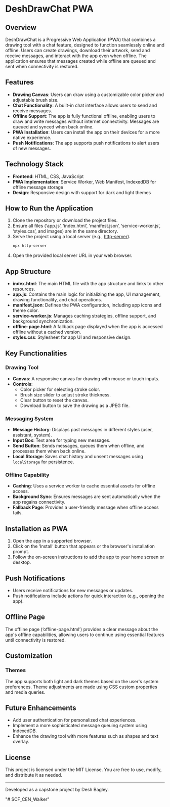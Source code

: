 # DeshDrawChat PWA

## Overview
DeshDrawChat is a Progressive Web Application (PWA) that combines a drawing tool with a chat feature, designed to function seamlessly online and offline. Users can create drawings, download their artwork, send and receive messages, and interact with the app even when offline. The application ensures that messages created while offline are queued and sent when connectivity is restored.

## Features
- **Drawing Canvas**: Users can draw using a customizable color picker and adjustable brush size.
- **Chat Functionality**: A built-in chat interface allows users to send and receive messages.
- **Offline Support**: The app is fully functional offline, enabling users to draw and write messages without internet connectivity. Messages are queued and synced when back online.
- **PWA Installation**: Users can install the app on their devices for a more native experience.
- **Push Notifications**: The app supports push notifications to alert users of new messages.

## Technology Stack
- **Frontend**: HTML, CSS, JavaScript
- **PWA Implementation**: Service Worker, Web Manifest, IndexedDB for offline message storage
- **Design**: Responsive design with support for dark and light themes

## How to Run the Application
1. Clone the repository or download the project files.
2. Ensure all files (‘app.js’, ‘index.html’, ‘manifest.json’, ‘service-worker.js’, ‘styles.css’, and images) are in the same directory.
3. Serve the project using a local server (e.g., [http-server](https://www.npmjs.com/package/http-server)).
   ```bash
   npx http-server
   ```
4. Open the provided local server URL in your web browser.

## App Structure
- **index.html**: The main HTML file with the app structure and links to other resources.
- **app.js**: Contains the main logic for initializing the app, UI management, drawing functionality, and chat operations.
- **manifest.json**: Defines the PWA configuration, including app icons and theme color.
- **service-worker.js**: Manages caching strategies, offline support, and background synchronization.
- **offline-page.html**: A fallback page displayed when the app is accessed offline without a cached version.
- **styles.css**: Stylesheet for app UI and responsive design.

## Key Functionalities
### Drawing Tool
- **Canvas**: A responsive canvas for drawing with mouse or touch inputs.
- **Controls**:
  - Color picker for selecting stroke color.
  - Brush size slider to adjust stroke thickness.
  - Clear button to reset the canvas.
  - Download button to save the drawing as a JPEG file.

### Messaging System
- **Message History**: Displays past messages in different styles (user, assistant, system).
- **Input Box**: Text area for typing new messages.
- **Send Button**: Sends messages, queues them when offline, and processes them when back online.
- **Local Storage**: Saves chat history and unsent messages using `localStorage` for persistence.

### Offline Capability
- **Caching**: Uses a service worker to cache essential assets for offline access.
- **Background Sync**: Ensures messages are sent automatically when the app regains connectivity.
- **Fallback Page**: Provides a user-friendly message when offline access fails.

## Installation as PWA
1. Open the app in a supported browser.
2. Click on the ‘Install’ button that appears or the browser's installation prompt.
3. Follow the on-screen instructions to add the app to your home screen or desktop.

## Push Notifications
- Users receive notifications for new messages or updates.
- Push notifications include actions for quick interaction (e.g., opening the app).

## Offline Page
The offline page (‘offline-page.html’) provides a clear message about the app's offline capabilities, allowing users to continue using essential features until connectivity is restored.

## Customization
### Themes
The app supports both light and dark themes based on the user's system preferences. Theme adjustments are made using CSS custom properties and media queries.

## Future Enhancements
- Add user authentication for personalized chat experiences.
- Implement a more sophisticated message queuing system using IndexedDB.
- Enhance the drawing tool with more features such as shapes and text overlay.

## License
This project is licensed under the MIT License. You are free to use, modify, and distribute it as needed.

---
Developed as a capstone project by Desh Bagley.

"# SCF_CEN_Walker" 

